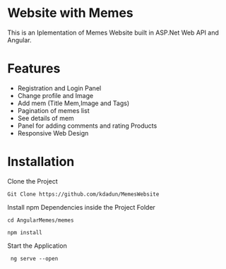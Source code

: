 <h1>Website with Memes</h1>
<p>This is an Iplementation of Memes Website built in ASP.Net Web API and Angular.</p>
<h1>Features</h1>
<ul>
  <li>Registration and Login Panel</li>
  <li>Change profile and Image</li>
  <li>Add mem (Title Mem,Image and Tags)</li>
  <li>Pagination of memes list </li>
  <li>See details of mem</li>
  <li> Panel for adding comments and rating Products </li>
  <li>Responsive Web Design </li>
</ul>
<h1>Installation </h1>
<p>Clone the Project</p>
<code>Git Clone https://github.com/kdadun/MemesWebsite </code>

<p>Install npm Dependencies inside the Project Folder</p>
<code>cd AngularMemes/memes </code>

<code>npm install </code>
<br/>
<p>Start the Application</p>
<code> ng serve --open </code>
